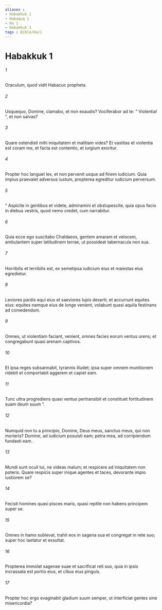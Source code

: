```yaml
---
aliases : 
- Habakkuk 1
- Habaquq 1
- Ha 1
- Habakkuk 1
tags : Bible/Ha/1
---
```


# Habakkuk 1

###### 1
Oraculum, quod vidit Habacuc propheta.
###### 2
Usquequo, Domine, clamabo, et non exaudis? Vociferabor ad te: “ Violentia! ”, et non salvas?
###### 3
Quare ostendisti mihi iniquitatem et malitiam vides? Et vastitas et violentia est coram me, et facta est contentio, et iurgium exoritur.
###### 4
Propter hoc languet lex, et non pervenit usque ad finem iudicium. Quia impius praevalet adversus iustum, propterea egreditur iudicium perversum.
###### 5
“ Aspicite in gentibus et videte, admiramini et obstupescite, quia opus facio in diebus vestris, quod nemo credet, cum narrabitur.
###### 6
Quia ecce ego suscitabo Chaldaeos, gentem amaram et velocem, ambulantem super latitudinem terrae, ut possideat tabernacula non sua.
###### 7
Horribilis et terribilis est, ex semetipsa iudicium eius et maiestas eius egredietur.
###### 8
Leviores pardis equi eius et saeviores lupis deserti; et accurrunt equites eius: equites namque eius de longe venient, volabunt quasi aquila festinans ad comedendum.
###### 9
Omnes, ut violentiam faciant, venient, omnes facies eorum ventus urens; et congregabunt quasi arenam captivos.
###### 10
Et ipsa reges subsannabit, tyrannis illudet; ipsa super omnem munitionem ridebit et comportabit aggerem et capiet eam.
###### 11
Tunc ultra progrediens quasi ventus pertransibit et constituet fortitudinem suam deum suum ”.
###### 12
Numquid non tu a principio, Domine, Deus meus, sanctus meus, qui non morieris? Domine, ad iudicium posuisti eam; petra mea, ad corripiendum fundasti eam.
###### 13
Mundi sunt oculi tui, ne videas malum; et respicere ad iniquitatem non poteris. Quare respicis super inique agentes et taces, devorante impio iustiorem se?
###### 14
Fecisti homines quasi pisces maris, quasi reptile non habens principem super se.
###### 15
Omnes in hamo sublevat, trahit eos in sagena sua et congregat in rete suo; super hoc laetatur et exsultat.
###### 16
Propterea immolat sagenae suae et sacrificat reti suo, quia in ipsis incrassata est portio eius, et cibus eius pinguis.
###### 17
Propter hoc ergo evaginabit gladium suum semper, ut interficiat gentes sine misericordia?
